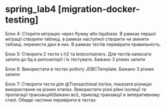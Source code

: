 # spring_lab4 [migration-docker-testing]

Блок 4: Сторити міграцію через flyway або liquibase. В рамках першої міграції створити таблиці, в рамках наступної створити чи змінити таблиці, перенести дані в них. В рамках тестів перевірити правильність.

Блок 5: Створити 2 тести з h2 та testcontainers. Для тестів написати запити до бд в репозиторії і їх тестувати. Бажано 3 різних запити

Блок 6: Використати в тестах роботу JDBCTemplate. Бажано 3 різних запити

Блок 7: Створити тести для @Transactional логіки, показати різницю використання на різних етапах.
Використати різні рівні ізоляції та пропагації транзакцій(бажано всі), приклад транзакції в імперативному стилі. Обидві частини перевірити в тестах
